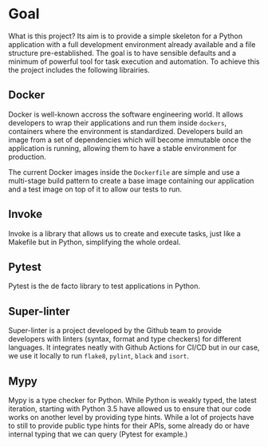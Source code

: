 # Goal
What is this project? Its aim is to provide a simple skeleton for a Python application with a full
development environment already available and a file structure pre-established. The goal is to have
sensible defaults and a minimum of powerful tool for task execution and automation. To achieve this
the project includes the following librairies.

## Docker
Docker is well-known accross the software engineering world. It allows developers to wrap their
applications and run them inside `dockers`, containers where the environment is standardized.
Developers build an image from a set of dependencies which will become immutable once the
application is running, allowing them to have a stable environment for production.

The current Docker images inside the `Dockerfile` are simple and use a multi-stage build pattern
to create a base image containing our application and a test image on top of it to allow our tests
to run.

## Invoke
Invoke is a library that allows us to create and execute tasks, just like a Makefile but in Python,
simplifying the whole ordeal.

## Pytest
Pytest is the de facto library to test applications in Python.

## Super-linter
Super-linter is a project developed by the Github team to provide developers with linters (syntax,
format and type checkers) for different languages. It integrates neatly with Github Actions for
CI/CD but in our case, we use it locally to run `flake8`, `pylint`, `black` and `isort`.

## Mypy
Mypy is a type checker for Python. While Python is weakly typed, the latest iteration, starting with
Python 3.5 have allowed us to ensure that our code works on another level by providing type hints.
While a lot of projects have to still to provide public type hints for their APIs, some already do
or have internal typing that we can query (Pytest for example.)








